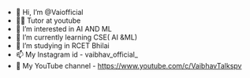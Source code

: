 - 👋 Hi, I’m @Vaiofficial
- 👩‍💻 Tutor at youtube
- 👀 I’m interested in AI AND ML
- 🌱 I’m currently learning CSE( AI &ML)
- 💞️ I’m studying in RCET Bhilai
- 📫 My Instagram id - vaibhav_official_
- 🎥 My YouTube channel - https://www.youtube.com/c/VaibhavTalkspv

<!---
Vaiofficial/Vaiofficial is a ✨ special ✨ repository because its `README.md` (this file) appears on your GitHub profile.
You can click the Preview link to take a look at your changes.
--->
